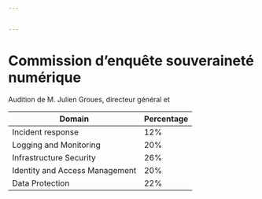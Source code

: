 ```yaml
---


---
```


<h1 id="commission-denquête-souveraineté-numérique">Commission d’enquête souveraineté numérique</h1>
<p>Audition de M. Julien Groues, directeur général et</p>

<table>
<thead>
<tr>
<th>Domain</th>
<th>Percentage</th>
</tr>
</thead>
<tbody>
<tr>
<td>Incident response</td>
<td>12%</td>
</tr>
<tr>
<td>Logging and Monitoring</td>
<td>20%</td>
</tr>
<tr>
<td>Infrastructure Security</td>
<td>26%</td>
</tr>
<tr>
<td>Identity and Access Management</td>
<td>20%</td>
</tr>
<tr>
<td>Data Protection</td>
<td>22%</td>
</tr>
</tbody>
</table>
